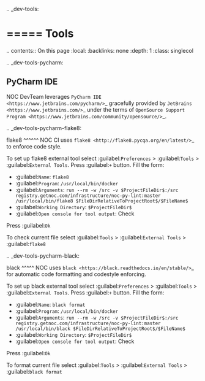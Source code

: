 .. _dev-tools:

=====
Tools
=====

.. contents:: On this page
    :local:
    :backlinks: none
    :depth: 1
    :class: singlecol

.. _dev-tools-pycharm:

PyCharm IDE
-----------
NOC DevTeam leverages `PyCharm IDE <https://www.jetbrains.com/pycharm/>`_
gracefully provided by `JetBrains <https://www.jetbrains.com/>`_
under the terms of `OpenSource Support Program <https://www.jetbrains.com/community/opensource/>`_.

.. _dev-tools-pycharm-flake8:

flake8
^^^^^^
NOC CI uses `flake8 <http://flake8.pycqa.org/en/latest/>`_ to enforce code style.

To set up flake8 external tool select
:guilabel:`Preferences` > :guilabel:`Tools` > :guilabel:`External Tools`.
Press :guilabel:`+` button. Fill the form:

* :guilabel:`Name`: `flake8`
* :guilabel:`Program`: `/usr/local/bin/docker`
* :guilabel:`Arguments`: `run --rm -w /src -v $ProjectFileDir$:/src registry.getnoc.com/infrastructure/noc-py-lint:master /usr/local/bin/flake8 $FileDirRelativeToProjectRoot$/$FileName$`
* :guilabel:`Working Directory`: `$ProjectFileDir$`
* :guilabel:`Open console for tool output`: Check

Press :guilabel:`Ok`

To check current file select
:guilabel:`Tools` > :guilabel:`External Tools` > :guilabel:`flake8`

.. _dev-tools-pycharm-black:

black
^^^^^
NOC uses `black <https://black.readthedocs.io/en/stable/>`_ for automatic code
formatting and codestyle enforcing.

To set up black external tool select
:guilabel:`Preferences` > :guilabel:`Tools` > :guilabel:`External Tools`.
Press :guilabel:`+` button. Fill the form:

* :guilabel:`Name`: `black format`
* :guilabel:`Program`: `/usr/local/bin/docker`
* :guilabel:`Arguments`: `run --rm -w /src -v $ProjectFileDir$:/src registry.getnoc.com/infrastructure/noc-py-lint:master /usr/local/bin/black $FileDirRelativeToProjectRoot$/$FileName$`
* :guilabel:`Working Directory`: `$ProjectFileDir$`
* :guilabel:`Open console for tool output`: Check

Press :guilabel:`Ok`

To format current file select
:guilabel:`Tools` > :guilabel:`External Tools` > :guilabel:`black format`
